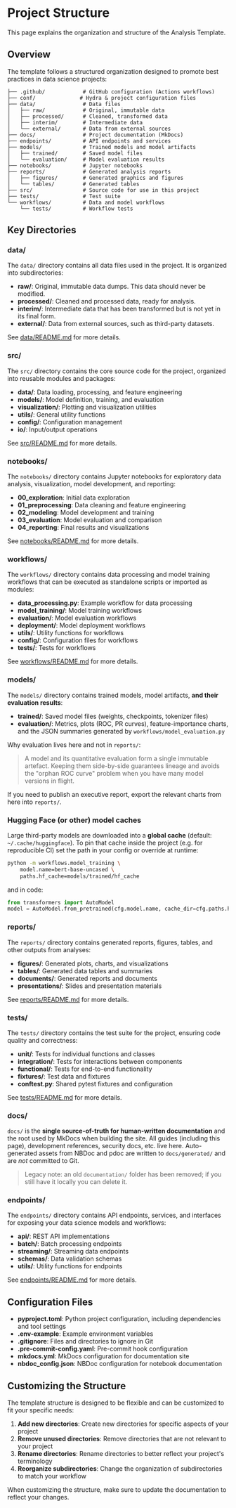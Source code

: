 # Project Structure

This page explains the organization and structure of the Analysis Template.

## Overview

The template follows a structured organization designed to promote best practices in data science projects:

```
├── .github/            # GitHub configuration (Actions workflows)
├── conf/              # Hydra & project configuration files
├── data/               # Data files
│   ├── raw/            # Original, immutable data
│   ├── processed/      # Cleaned, transformed data
│   ├── interim/        # Intermediate data
│   └── external/       # Data from external sources
├── docs/               # Project documentation (MkDocs)
├── endpoints/          # API endpoints and services
├── models/             # Trained models and model artifacts
│   ├── trained/        # Saved model files
│   └── evaluation/     # Model evaluation results
├── notebooks/          # Jupyter notebooks
├── reports/            # Generated analysis reports
│   ├── figures/        # Generated graphics and figures
│   └── tables/         # Generated tables
├── src/                # Source code for use in this project
├── tests/              # Test suite
└── workflows/          # Data and model workflows
    └── tests/          # Workflow tests
```

## Key Directories

### data/

The `data/` directory contains all data files used in the project. It is organized into subdirectories:

- **raw/**: Original, immutable data dumps. This data should never be modified.
- **processed/**: Cleaned and processed data, ready for analysis.
- **interim/**: Intermediate data that has been transformed but is not yet in its final form.
- **external/**: Data from external sources, such as third-party datasets.

See [data/README.md](https://github.com/yourusername/analysis-template/blob/main/data/README.md) for more details.

### src/

The `src/` directory contains the core source code for the project, organized into reusable modules and packages:

- **data/**: Data loading, processing, and feature engineering
- **models/**: Model definition, training, and evaluation
- **visualization/**: Plotting and visualization utilities
- **utils/**: General utility functions
- **config/**: Configuration management
- **io/**: Input/output operations

See [src/README.md](https://github.com/yourusername/analysis-template/blob/main/src/README.md) for more details.

### notebooks/

The `notebooks/` directory contains Jupyter notebooks for exploratory data analysis, visualization, model development, and reporting:

- **00_exploration**: Initial data exploration
- **01_preprocessing**: Data cleaning and feature engineering
- **02_modeling**: Model development and training
- **03_evaluation**: Model evaluation and comparison
- **04_reporting**: Final results and visualizations

See [notebooks/README.md](https://github.com/yourusername/analysis-template/blob/main/notebooks/README.md) for more details.

### workflows/

The `workflows/` directory contains data processing and model training workflows that can be executed as standalone scripts or imported as modules:

- **data_processing.py**: Example workflow for data processing
- **model_training/**: Model training workflows
- **evaluation/**: Model evaluation workflows
- **deployment/**: Model deployment workflows
- **utils/**: Utility functions for workflows
- **config/**: Configuration files for workflows
- **tests/**: Tests for workflows

See [workflows/README.md](https://github.com/yourusername/analysis-template/blob/main/workflows/README.md) for more details.

### models/

The `models/` directory contains trained models, model artifacts, **and their evaluation results**:

- **trained/**: Saved model files (weights, checkpoints, tokenizer files)
- **evaluation/**: Metrics, plots (ROC, PR curves), feature-importance charts, and the JSON summaries generated by `workflows/model_evaluation.py`

Why evaluation lives here and not in `reports/`:

> A model and its quantitative evaluation form a single immutable artefact. Keeping them side-by-side guarantees lineage and avoids the "orphan ROC curve" problem when you have many model versions in flight.

If you need to publish an executive report, export the relevant charts from here into `reports/`.

### Hugging Face (or other) model caches

Large third-party models are downloaded into a **global cache** (default: `~/.cache/huggingface`).  To pin that cache inside the project (e.g. for reproducible CI) set the path in your config or override at runtime:

```bash
python -m workflows.model_training \
    model.name=bert-base-uncased \
    paths.hf_cache=models/trained/hf_cache
```

and in code:

```python
from transformers import AutoModel
model = AutoModel.from_pretrained(cfg.model.name, cache_dir=cfg.paths.hf_cache)
```

### reports/

The `reports/` directory contains generated reports, figures, tables, and other outputs from analyses:

- **figures/**: Generated plots, charts, and visualizations
- **tables/**: Generated data tables and summaries
- **documents/**: Generated reports and documents
- **presentations/**: Slides and presentation materials

See [reports/README.md](https://github.com/yourusername/analysis-template/blob/main/reports/README.md) for more details.

### tests/

The `tests/` directory contains the test suite for the project, ensuring code quality and correctness:

- **unit/**: Tests for individual functions and classes
- **integration/**: Tests for interactions between components
- **functional/**: Tests for end-to-end functionality
- **fixtures/**: Test data and fixtures
- **conftest.py**: Shared pytest fixtures and configuration

See [tests/README.md](https://github.com/yourusername/analysis-template/blob/main/tests/README.md) for more details.

### docs/

`docs/` is the **single source-of-truth for human-written documentation** and the root used by MkDocs when building the site.  All guides (including this page), development references, security docs, etc. live here.  Auto-generated assets from NBDoc and pdoc are written to `docs/generated/` and are *not* committed to Git.

> Legacy note: an old `documentation/` folder has been removed; if you still have it locally you can delete it.

### endpoints/

The `endpoints/` directory contains API endpoints, services, and interfaces for exposing your data science models and workflows:

- **api/**: REST API implementations
- **batch/**: Batch processing endpoints
- **streaming/**: Streaming data endpoints
- **schemas/**: Data validation schemas
- **utils/**: Utility functions for endpoints

See [endpoints/README.md](https://github.com/yourusername/analysis-template/blob/main/endpoints/README.md) for more details.

## Configuration Files

- **pyproject.toml**: Python project configuration, including dependencies and tool settings
- **.env-example**: Example environment variables
- **.gitignore**: Files and directories to ignore in Git
- **.pre-commit-config.yaml**: Pre-commit hook configuration
- **mkdocs.yml**: MkDocs configuration for documentation site
- **nbdoc_config.json**: NBDoc configuration for notebook documentation

## Customizing the Structure

The template structure is designed to be flexible and can be customized to fit your specific needs:

1. **Add new directories**: Create new directories for specific aspects of your project
2. **Remove unused directories**: Remove directories that are not relevant to your project
3. **Rename directories**: Rename directories to better reflect your project's terminology
4. **Reorganize subdirectories**: Change the organization of subdirectories to match your workflow

When customizing the structure, make sure to update the documentation to reflect your changes.
